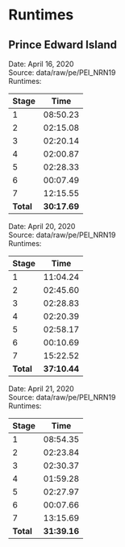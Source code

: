 # Runtimes

## Prince Edward Island

Date: April 16, 2020  
Source: data/raw/pe/PEI_NRN19  
Runtimes:

| Stage | Time |
| --- | --- |
1 | 08:50.23
2 | 02:15.08
3 | 02:20.14
4 | 02:00.87
5 | 02:28.33
6 | 00:07.49
7 | 12:15.55
**Total** | **30:17.69**

Date: April 20, 2020  
Source: data/raw/pe/PEI_NRN19  
Runtimes:

| Stage | Time |
| --- | --- |
1 | 11:04.24
2 | 02:45.60
3 | 02:28.83
4 | 02:20.39
5 | 02:58.17
6 | 00:10.69
7 | 15:22.52
**Total** | **37:10.44**

Date: April 21, 2020  
Source: data/raw/pe/PEI_NRN19  
Runtimes:

| Stage | Time |
| --- | --- |
1 | 08:54.35
2 | 02:23.84
3 | 02:30.37
4 | 01:59.28
5 | 02:27.97
6 | 00:07.66
7 | 13:15.69
**Total** | **31:39.16**
